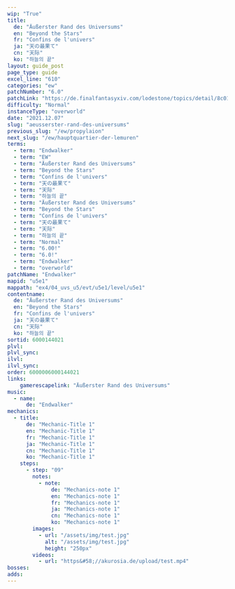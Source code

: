 ```yaml
---
wip: "True"
title:
  de: "Äußerster Rand des Universums"
  en: "Beyond the Stars"
  fr: "Confins de l'univers"
  ja: "天の最果て"
  cn: "天际"
  ko: "하늘의 끝"
layout: guide_post
page_type: guide
excel_line: "610"
categories: "ew"
patchNumber: "6.0"
patchLink: "https://de.finalfantasyxiv.com/lodestone/topics/detail/8c0146ce7f89035f0f27dcad1edcf30d3037fcf5"
difficulty: "Normal"
instanceType: "overworld"
date: "2021.12.07"
slug: "aeusserster-rand-des-universums"
previous_slug: "/ew/propylaion"
next_slug: "/ew/hauptquartier-der-lemuren"
terms:
  - term: "Endwalker"
  - term: "EW"
  - term: "Äußerster Rand des Universums"
  - term: "Beyond the Stars"
  - term: "Confins de l'univers"
  - term: "天の最果て"
  - term: "天际"
  - term: "하늘의 끝"
  - term: "Äußerster Rand des Universums"
  - term: "Beyond the Stars"
  - term: "Confins de l'univers"
  - term: "天の最果て"
  - term: "天际"
  - term: "하늘의 끝"
  - term: "Normal"
  - term: "6.00!"
  - term: "6.0!"
  - term: "Endwalker"
  - term: "overworld"
patchName: "Endwalker"
mapid: "u5e1"
mappath: "ex4/04_uvs_u5/evt/u5e1/level/u5e1"
contentname:
  de: "Äußerster Rand des Universums"
  en: "Beyond the Stars"
  fr: "Confins de l'univers"
  ja: "天の最果て"
  cn: "天际"
  ko: "하늘의 끝"
sortid: 6000144021
plvl: 
plvl_sync: 
ilvl: 
ilvl_sync: 
order: 6000006000144021
links:
    gamerescapelink: "Äußerster Rand des Universums"
music:
  - name:
      de: "Endwalker"
mechanics:
  - title:
      de: "Mechanic-Title 1"
      en: "Mechanic-Title 1"
      fr: "Mechanic-Title 1"
      ja: "Mechanic-Title 1"
      cn: "Mechanic-Title 1"
      ko: "Mechanic-Title 1"
    steps:
      - step: "09"
        notes:
          - note:
              de: "Mechanics-note 1"
              en: "Mechanics-note 1"
              fr: "Mechanics-note 1"
              ja: "Mechanics-note 1"
              cn: "Mechanics-note 1"
              ko: "Mechanics-note 1"
        images:
          - url: "/assets/img/test.jpg"
            alt: "/assets/img/test.jpg"
            height: "250px"
        videos:
          - url: "https&#58;//akurosia.de/upload/test.mp4"
bosses:
adds:
---
```

